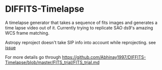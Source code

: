 # DIFFITS-Timelapse
A timelapse generator that takes a sequence of fits images and generates a time lapse video out of it.
Currently trying to replicate SAO ds9's amazing WCS frame matching.

Astropy reproject doesn't take SIP info into account while reprojecting. see [issue](https://github.com/astropy/reproject/issues/171)

For more details go through https://github.com/Abhinay1997/DIFFITS-Timelapse/blob/master/FITS_trial/FITS_trial.md
